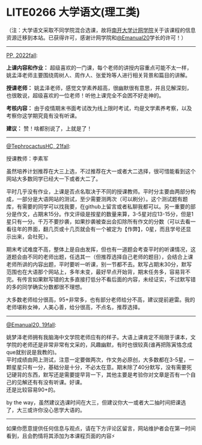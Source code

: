 
# LITE0266 大学语文(理工类)

（注：大学语文采取不同学院混合选课，故将[南开大学计网学院](https://nkucs.icu)关于该课程的信息资源迁移到本站。已获得许可，感谢计网学院和[@Emanual20](https://github.com/Emanual20)学长的许可！）

------

[PP, 2022fall](mailto:1741857712@qq.com):

**上课内容和作业：** 超级喜欢的一门课，每个老师的讲授内容重点可能不太一样，姚孟泽老师主要围绕周树人、周作人、张爱玲等人进行相关背景和篇目的讲解。

**授课老师：** 姚孟泽老师，感觉文学素养超高，很幽默很有意思，并且见解深刻，也很敢说，超级喜欢的一位老师！听他上课完全不会困不好走神的。

**考核内容：** 由于疫情期末书面考试改为线上限时考试，均是文学素养考察，以及考察你这学期究竟有没有听课。

**建议：** 赞！啥都别说了，上就是了！

---

[@TephrocactusHC, 21fall](https://github.com/TephrocactusHC):

授课教师：李素军

虽然培养计划推荐在大三上选，不过推荐在大一或者大二选择，很可惜能看到这个网站大多数同学已经大一下或者大二了。

平时几乎没有作业，上课是否点名取决于不同的授课教师。平时分主要由两部分构成，一部分是大语网站的测试，至少需要测两次（可以刷分）。这个测试题有题库，有需要的同学可以找我要，在github上留言或者私聊我都可以。另一重要的部分是作文，占期末15分。作文评级是按星的数量来算，3-5星对应13-15分，但是1星只有一分。千万不要抄袭，如果抄袭被查出会扣除所有作文的分数（可以去看一看往年的界面，翻几页或十几页就会有一个被定为【作弊】，0星，而且学号还显示出来，会社死）。

期末考试难度不高，整体上是自由发挥，但也有一道题会考查平时的听课情况，这道题会由不同的老师出题，任选其一（但推荐选择自己老师的题目），会结合上课老师所讲的内容出题，平时要听一听课，别一节都不去。默写占期末30分，默写范围也在大语那个网站上，多年未变，最好早点开始背，期末任务多，容易背不完。有传言如果默写错的太多直接打低分不看后面的内容，未经证实，不过默写错的多的同学确实分数都很不理想。

大多数老师给分很高，95+非常多，也有部分老师给分不高，建议提前避雷。我的老师堪称女神，人美心善，给分很高，不点名，推荐选择。

---

[@Emanual20, 19fall](https://github.com/Emanual20):

姚梦泽老师拥有我脑海中文学院老师应有的样子。大语上课肯定不局限于课本，文学院的老师还是非常非常有文采的，风趣幽默，有时也很较真(谁再把陈寅恪念成que就别说是我教的)。\
平时成绩由网上测试，注意一定要做两次，作文务必原创，大多数都在3-5星，一颗星星只有一分，基础分是十分，不必太在意。期末除了40分默写，没有需要死记硬背的东西，默写还是需要提早背一下，其他主要是考验你对文章是否有一个自己的见解还有有没有听课。好课。\
还是比较容易90+的。

by the way，虽然建议选课时间在大三，但建议你大一或者大二抽时间把课选了，大三或许你没心思学大语的。

---

如果你愿意提供任何信息与观点，请在下方评论区留言，网站维护者会在第一时间看到，且会酌情将其添加为本课程页面的内容⚡️
